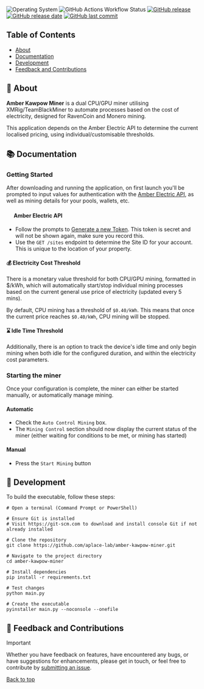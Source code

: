 <a name="top"></a>

![Operating System](https://img.shields.io/badge/platform-windows-blue)
![GitHub Actions Workflow Status](https://img.shields.io/github/actions/workflow/status/aplace-lab/amber-kawpow-miner/main.yml)
[![GitHub release](https://img.shields.io/github/v/release/aplace-lab/amber-kawpow-miner)](#)
[![GitHub release date](https://img.shields.io/github/release-date/aplace-lab/amber-kawpow-miner)](#)
[![GitHub last commit](https://img.shields.io/github/last-commit/aplace-lab/amber-kawpow-miner)](#)

## Table of Contents
- [About](#-about)
- [Documentation](#-documentation)
- [Development](#-development)
- [Feedback and Contributions](#-feedback-and-contributions)

## 🚀 About

**Amber Kawpow Miner** is a dual CPU/GPU miner utilising XMRig/TeamBlackMiner to automate processes based on the cost of electricity, designed for RavenCoin and Monero mining.

This application depends on the Amber Electric API to determine the current localised pricing, using individual/customisable thresholds.

## 📚 Documentation 

### Getting Started

After downloading and running the application, on first launch you'll be prompted to input values for authentication with the [Amber Electric API](https://app.amber.com.au/developers/), as well as mining details for your pools, wallets, etc.

#### <img src="https://app.amber.com.au/favicon.ico" width="16"> Amber Electric API

- Follow the prompts to [Generate a new Token](https://app.amber.com.au/developers/). This token is secret and will not be shown again, make sure you record this.
- Use the `GET /sites` endpoint to determine the Site ID for your account. This is unique to the location of your property.

#### 💰 Electricity Cost Threshold

There is a monetary value threshold for both CPU/GPU mining, formatted in $/kWh, which will automatically start/stop individual mining processes based on the current general use price of electricity (updated every 5 mins).

By default, CPU mining has a threshold of `$0.40/kWh`. This means that once the current price reaches `$0.40/kWh`, CPU mining will be stopped.

#### ⌛ Idle Time Threshold

Additionally, there is an option to track the device's idle time and only begin mining when both idle for the configured duration, and within the electricity cost parameters.

### Starting the miner

Once your configuration is complete, the miner can either be started manually, or automatically manage mining.

#### Automatic

- Check the `Auto Control Mining` box.
- The `Mining Control` section should now display the current status of the miner (either waiting for conditions to be met, or mining has started)

#### Manual

- Press the `Start Mining` button

## 📝 Development

To build the executable, follow these steps:

```shell
# Open a terminal (Command Prompt or PowerShell)

# Ensure Git is installed
# Visit https://git-scm.com to download and install console Git if not already installed

# Clone the repository
git clone https://github.com/aplace-lab/amber-kawpow-miner.git

# Navigate to the project directory
cd amber-kawpow-miner

# Install dependencies
pip install -r requirements.txt

# Test changes
python main.py

# Create the executable
pyinstaller main.py --noconsole --onefile
```

## 🤝 Feedback and Contributions

> [!IMPORTANT]
> Whether you have feedback on features, have encountered any bugs, or have suggestions for enhancements, please get in touch, or feel free to contribute by [submitting an issue](https://github.com/aplace-lab/amber-kawpow-miner/issues).

[Back to top](#top)
